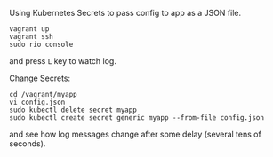 Using Kubernetes Secrets to pass config to app as a JSON file.

```
vagrant up
vagrant ssh
sudo rio console
```

and press `L` key to watch log.

Change Secrets:

```
cd /vagrant/myapp
vi config.json
sudo kubectl delete secret myapp
sudo kubectl create secret generic myapp --from-file config.json
```

and see how log messages change after some delay (several tens of seconds).
